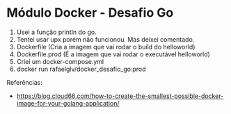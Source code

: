 # Módulo Docker - Desafio Go

1. Usei a função println do go.
2. Tentei usar upx porém não funcionou. Mas deixei comentado.
3. Dockerfile (Cria a imagem que vai rodar o build do helloworld)
4. Dockerfile.prod (É a imagem que vai rodar o executável helloworld)
6. Criei um docker-compose.yml
7. docker run rafaelglv/docker_desafio_go:prod

Referências:
 - https://blog.cloud66.com/how-to-create-the-smallest-possible-docker-image-for-your-golang-application/
